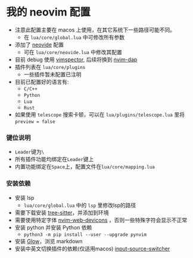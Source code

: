 # 我的 neovim 配置

* 注意此配置主要在 macos 上使用，在其它系统下一些路径可能不同。
  * 在 `lua/core/global.lua` 中可修改所有参数
* 添加了 [neovide](https://github.com/neovide/neovide) 配置
  * 可在 `lua/core/neovide.lua` 中修改其配置
* 目前 debug 使用 [vimspector](https://github.com/puremourning/vimspector), 后续将换到 [nvim-dap](https://github.com/mfussenegger/nvim-dap)
* 插件列表在 `lua/core/plugins`
  * 一些插件暂未配置已注明
* 目前已配置好的语言有:
  * `C/C++`
  * `Python`
  * `Lua`
  * `Rust`
* 如果使用 `telescope` 搜索卡顿，可以在 `lua/plugins/telescope.lua` 里将 `preview = false`

### 键位说明

* `Leader`键为`\`
* 所有插件功能均绑定在`Leader`键上
* 内置功能绑定在`Space`上，配置文件在`lua/core/mapping.lua`

### 安装依赖

* 安装 lsp
  * `lua/core/global.lua` 中的 `lsp` 里修改lsp的路径
* 需要下载安装 [tree-sitter](https://github.com/tree-sitter/tree-sitter)，并添加到环境
* 需要使用特定字体 [nvim-web-devicons](https://github.com/kyazdani42/nvim-web-devicons) ，否则一些特殊字符会显示不正常
* 安装 python 并安装 Python 依赖
  * `python3 -m pip install --user --upgrade pynvim`
* 安装 [Glow](https://github.com/charmbracelet/glow)，浏览 markdown
* 安装中英文切换插件的依赖(仅适用macos) [input-source-switcher](https://github.com/vovkasm/input-source-switcher)
